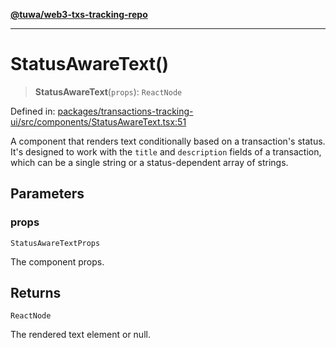 [**@tuwa/web3-txs-tracking-repo**](../../../README.md)

***

# StatusAwareText()

> **StatusAwareText**(`props`): `ReactNode`

Defined in: [packages/transactions-tracking-ui/src/components/StatusAwareText.tsx:51](https://github.com/TuwaIO/web3-transactions-tracking/blob/a10c83309de467fc9c122360072c3c2a067cd4a4/packages/transactions-tracking-ui/src/components/StatusAwareText.tsx#L51)

A component that renders text conditionally based on a transaction's status.
It's designed to work with the `title` and `description` fields of a transaction,
which can be a single string or a status-dependent array of strings.

## Parameters

### props

`StatusAwareTextProps`

The component props.

## Returns

`ReactNode`

The rendered text element or null.
